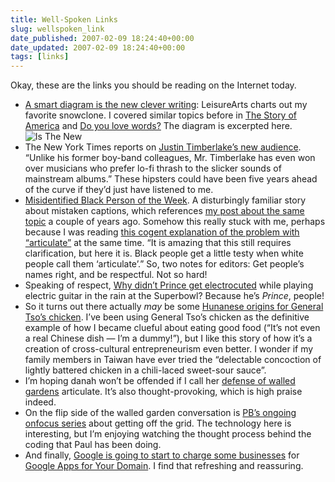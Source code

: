 ```yaml
---
title: Well-Spoken Links
slug: wellspoken_link
date_published: 2007-02-09 18:24:40+00:00
date_updated: 2007-02-09 18:24:40+00:00
tags: [links]
---
```

Okay, these are the links you should be reading on the Internet today.

- [A smart diagram is the new clever writing](http://thediagram.com/6_3/leisurearts.html): LeisureArts charts out my favorite snowclone. I covered similar topics before in [The Story of America](/2006/10/31/the_story_of_am) and [Do you love words?](/2006/02/19/do_you_love_wor) The diagram is excerpted here.
![Is The New](/images/is-the-new.gif)
- The New York Times reports on [Justin Timberlake’s new audience](http://www.nytimes.com/2007/02/07/arts/music/07just.html?ex=157680000&amp;en=6f8bb9a230fdfd01&amp;ei=5124&amp;partner=permalink&amp;exprod=permalink). “Unlike his former boy-band colleagues, Mr. Timberlake has even won over musicians who prefer lo-fi thrash to the slicker sounds of mainstream albums.” These hipsters could have been five years ahead of the curve if they’d just have listened to me.
- [Misidentified Black Person of the Week](http://undercoverblackman.blogspot.com/2007/02/misidentified-black-person-of-week.html). A disturbingly familiar story about mistaken captions, which references [my post about the same topic](/2002/12/08/ap_photo_captio) a couple of years ago. Somehow this really stuck with me, perhaps because I was reading [this cogent explanation of the problem with “articulate”](http://www.nytimes.com/2007/02/04/weekinreview/04clemetson.html?ex=157680000&amp;en=08be72bd34fa0898&amp;ei=5124&amp;partner=permalink&amp;exprod=permalink) at the same time. “It is amazing that this still requires clarification, but here it is. Black people get a little testy when white people call them ‘articulate’.” So, two notes for editors: Get people’s names right, and be respectful. Not so hard!
- Speaking of respect, [Why didn’t Prince get electrocuted](http://www.slate.com/id/2159161/) while playing electric guitar in the rain at the Superbowl? Because he’s *Prince*, people!
- So it turns out there actually *may* be some [Hunanese origins for General Tso’s chicken](http://www.nytimes.com/2007/02/04/magazine/04food.t.html?ex=157680000&amp;en=4a1a8fda8e1c7043&amp;ei=5124&amp;partner=permalink&amp;exprod=permalink). I’ve been using General Tso’s chicken as the definitive example of how I became clueful about eating good food (“It’s not even a real Chinese dish — I’m a dummy!”), but I like this story of how it’s a creation of cross-cultural entrepreneurism even better. I wonder if my family members in Taiwan have ever tried the “delectable concoction of lightly battered chicken in a chili-laced sweet-sour sauce”.
- I’m hoping danah won’t be offended if I call her [defense of walled gardens](http://www.zephoria.org/thoughts/archives/2007/02/05/about_those_wal.html) articulate. It’s also thought-provoking, which is high praise indeed.
- On the flip side of the walled garden conversation is [PB’s ongoing onfocus series](http://www.onfocus.com/2007/02/3925) about getting off the grid. The technology here is interesting, but I’m enjoying watching the thought process behind the coding that Paul has been doing.
- And finally, [Google is going to start to charge some businesses](http://arstechnica.com/news.ars/post/20070206-8783.html) for [Google Apps for Your Domain](/2006/08/28/google_office_g). I find that refreshing and reassuring.
